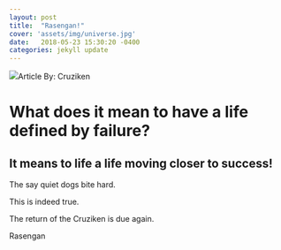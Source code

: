 ```yaml
---
layout: post
title:  "Rasengan!"
cover: 'assets/img/universe.jpg'
date:   2018-05-23 15:30:20 -0400
categories: jekyll update
---
```


<html>

<head>
  <title>Rasengan</title>

  <link href="style.css" type="text/css" rel="stylesheet">
</head>

<body>

  <div class="content">
    <img src = "https://github.com/Cruziken/cruziken.github.io/assets/img/rasengan.jpg }})
    <h3 class="byline">Article By: Cruziken</h3>
    <h1>What does it mean to have a life defined by failure?</h1>
    <h2>It means to life a life moving closer to success!</h2>
    <p>The say quiet dogs bite hard.</p>
    <p>This is indeed true. </p>
    <p>The return of the Cruziken is due again. </p>
  </div>

  <div class="image">
    <p class="caption">Rasengan</p>
  </div>

</body>

</html>
